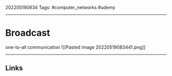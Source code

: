 202205190834
Tags: #computer_networks #udemy

---

# Broadcast
one-to-all communication
![[Pasted image 20220519083441.png]]

---
## Links